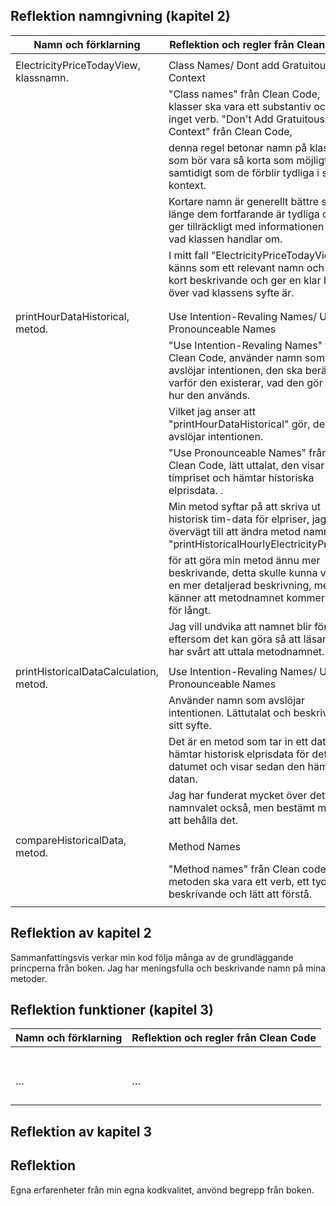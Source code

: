 ## Reflektion namngivning (kapitel 2)


| Namn och förklarning                   | Reflektion och regler från Clean Code                                                                                                                              |
| -------------------------------------- | ------------------------------------------------------------------------------------------------------------------------------------------------------------------ |
|                                        |                                                                                                                                                                    |
| ElectricityPriceTodayView, klassnamn.  | Class Names/ Dont add Gratuitous Context                                                                                                                           |
|                                        | "Class names" från Clean Code, klasser ska vara ett substantiv och inget verb. "Don't Add Gratuitous Context" från Clean Code,                                     |
|                                        | denna regel betonar namn på klasser som bör vara så korta som möjligt samtidigt som de förblir tydliga i sin kontext.                                              |
|                                        | Kortare namn är generellt bättre så länge dem fortfarande är tydliga och ger tillräckligt med informationen om vad klassen handlar om.                             |
|                                        | I mitt fall "ElectricityPriceTodayView" känns som ett relevant namn och är kort beskrivande och ger en klar bild över vad klassens syfte är.                       |
|                                        |                                                                                                                                                                    |
|                                        |                                                                                                                                                                    |
| printHourDataHistorical, metod.        | Use Intention-Revaling Names/ Use Pronounceable Names                                                                                                              |
|                                        | "Use Intention-Revaling Names" från Clean Code, använder namn som avslöjar intentionen, den ska berätta varför den existerar, vad den gör och hur den används.     |
|                                        | Vilket jag anser att "printHourDataHistorical" gör, den avslöjar intentionen.                                                                                      |
|                                        | "Use Pronounceable Names" från Clean Code, lätt uttalat, den visar timpriset och hämtar historiska elprisdata.                                                    . |
|                                        | Min metod syftar på att skriva ut historisk tim-data för elpriser, jag har övervägt till att ändra metod namnet till "printHistoricalHourlyElectricityPrices",      |
|                                        | för att göra min metod ännu mer beskrivande, detta skulle kunna vara en mer detaljerad beskrivning, men jag känner att metodnamnet kommer bli för långt.           |
|                                        | Jag vill undvika att namnet blir för långt eftersom det kan göra så att läsaren har svårt att uttala metodnamnet.                                                  |
|                                        |                                                                                                                                                                    |
| printHistoricalDataCalculation, metod. | Use Intention-Revaling Names/ Use Pronounceable Names                                                                                                              |
|                                        | Använder namn som avslöjar intentionen. Lättutalat och beskriver sitt syfte.                                                                                       |
|                                        | Det är en metod som tar in ett datum, hämtar historisk elprisdata för det datumet och visar sedan den hämtade datan.                                               |
|                                        | Jag har funderat mycket över detta namnvalet också, men bestämt mig för att behålla det.                                                                           |
|                                        |                                                                                                                                                                    |
| compareHistoricalData, metod.          | Method Names                                                                                                                                                       |
|                                        | "Method names" från Clean code, metoden ska vara ett verb, ett tydligt beskrivande och lätt att förstå.                                                            |
|                                        |                                                                                                                                                                    |

## Reflektion av kapitel 2 
Sammanfattingsvis verkar min kod följa många av de grundläggande princperna från boken. Jag har meningsfulla och beskrivande namn på mina metoder. 

## Reflektion funktioner (kapitel 3)


| Namn och förklarning | Reflektion och regler från Clean Code |
| -------------------- | ------------------------------------- |
|                      |                                       |
|                      |                                       |
|                      |                                       |
|                      |                                       |
|                      |                                       |
|                      |                                       |
|                      |                                       |
| …                    | …                                     |
|                      |                                       |
|                      |                                       |
|                      |                                       |
|                      |                                       |

## Reflektion av kapitel 3

## Reflektion

Egna erfarenheter från min egna kodkvalitet, anvönd begrepp från boken. 
